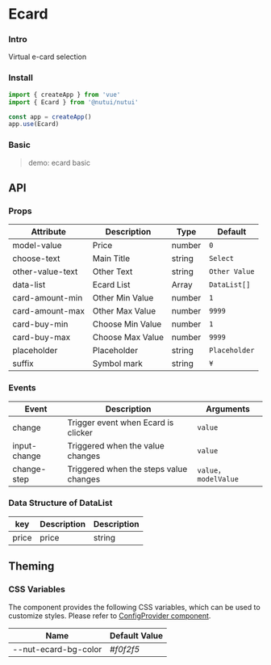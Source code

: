 # Ecard

### Intro

Virtual e-card selection

### Install

```js
import { createApp } from 'vue'
import { Ecard } from '@nutui/nutui'

const app = createApp()
app.use(Ecard)
```

### Basic

> demo: ecard basic

## API

### Props

| Attribute | Description | Type | Default |
| --- | --- | --- | --- |
| model-value | Price | number | `0` |
| choose-text | Main Title | string | `Select` |
| other-value-text | Other Text | string | `Other Value` |
| data-list | Ecard List | Array | `DataList[]` |
| card-amount-min | Other Min Value | number | `1` |
| card-amount-max | Other Max Value | number | `9999` |
| card-buy-min | Choose Min Value | number | `1` |
| card-buy-max | Choose Max Value | number | `9999` |
| placeholder | Placeholder | string | `Placeholder` |
| suffix | Symbol mark | string | `¥` |

### Events

| Event | Description | Arguments |
| --- | --- | --- |
| change | Trigger event when Ecard is clicker | `value` |
| input-change | Triggered when the value changes | `value` |
| change-step | Triggered when the steps value changes | `value，modelValue` |

### Data Structure of DataList

| key | Description | Description |
| --- | --- | --- |
| price | price | string |

## Theming

### CSS Variables

The component provides the following CSS variables, which can be used to customize styles. Please refer to [ConfigProvider component](#/en-US/component/configprovider).

| Name | Default Value |
| --- | --- |
| --nut-ecard-bg-color | _#f0f2f5_ |
